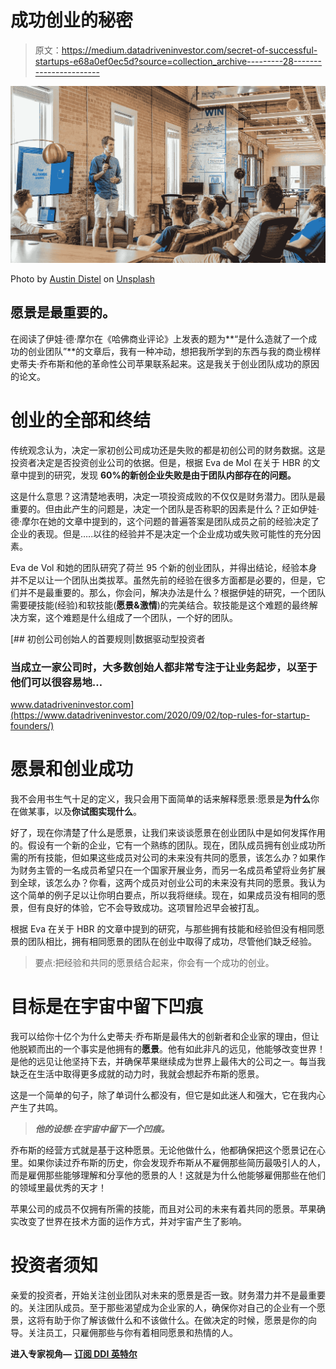# 成功创业的秘密

> 原文：<https://medium.datadriveninvestor.com/secret-of-successful-startups-e68a0ef0ec5d?source=collection_archive---------28----------------------->

![](img/2e663bf6338611e45341b94820e29f66.png)

Photo by [Austin Distel](https://unsplash.com/@austindistel?utm_source=medium&utm_medium=referral) on [Unsplash](https://unsplash.com?utm_source=medium&utm_medium=referral)

## 愿景是最重要的。

在阅读了伊娃·德·摩尔在《哈佛商业评论》上发表的题为**“是什么造就了一个成功的创业团队”**的文章后，我有一种冲动，想把我所学到的东西与我的商业榜样史蒂夫·乔布斯和他的革命性公司苹果联系起来。这是我关于创业团队成功的原因的论文。

# 创业的全部和终结

传统观念认为，决定一家初创公司成功还是失败的都是初创公司的财务数据。这是投资者决定是否投资创业公司的依据。但是，根据 Eva de Mol 在关于 HBR 的文章中提到的研究，发现 **60%的新创企业失败是由于团队内部存在的问题。**

这是什么意思？这清楚地表明，决定一项投资成败的不仅仅是财务潜力。团队是最重要的。但由此产生的问题是，决定一个团队是否称职的因素是什么？正如伊娃·德·摩尔在她的文章中提到的，这个问题的普遍答案是团队成员之前的经验决定了企业的表现。但是…..以往的经验并不是决定一个企业成功或失败可能性的充分因素。

Eva de Vol 和她的团队研究了荷兰 95 个新的创业团队，并得出结论，经验本身并不足以让一个团队出类拔萃。虽然先前的经验在很多方面都是必要的，但是，它们并不是最重要的。那么，你会问，解决办法是什么？根据伊娃的研究，一个团队需要硬技能(经验)和软技能(**愿景&激情**)的完美结合。软技能是这个难题的最终解决方案，这个难题是什么组成了一个团队，一个好的团队。

[](https://www.datadriveninvestor.com/2020/09/02/top-rules-for-startup-founders/) [## 初创公司创始人的首要规则|数据驱动型投资者

### 当成立一家公司时，大多数创始人都非常专注于让业务起步，以至于他们可以很容易地…

www.datadriveninvestor.com](https://www.datadriveninvestor.com/2020/09/02/top-rules-for-startup-founders/) 

# 愿景和创业成功

我不会用书生气十足的定义，我只会用下面简单的话来解释愿景:愿景是**为什么**你在做某事，以及**你试图实现什么**。

好了，现在你清楚了什么是愿景，让我们来谈谈愿景在创业团队中是如何发挥作用的。假设有一个新的企业，它有一个熟练的团队。现在，团队成员拥有创业成功所需的所有技能，但如果这些成员对公司的未来没有共同的愿景，该怎么办？如果作为财务主管的一名成员希望只在一个国家开展业务，而另一名成员希望将业务扩展到全球，该怎么办？你看，这两个成员对创业公司的未来没有共同的愿景。我认为这个简单的例子足以让你明白要点，所以我将继续。现在，如果成员没有相同的愿景，但有良好的体验，它不会导致成功。这项冒险迟早会被打乱。

根据 Eva 在关于 HBR 的文章中提到的研究，与那些拥有技能和经验但没有相同愿景的团队相比，拥有相同愿景的团队在创业中取得了成功，尽管他们缺乏经验。

> 要点:把经验和共同的愿景结合起来，你会有一个成功的创业。

# 目标是在宇宙中留下凹痕

我可以给你十亿个为什么史蒂夫·乔布斯是最伟大的创新者和企业家的理由，但让他脱颖而出的一个事实是他拥有的**愿景**。他有如此非凡的远见，他能够改变世界！是他的远见让他坚持下去，并确保苹果继续成为世界上最伟大的公司之一。每当我缺乏在生活中取得更多成就的动力时，我就会想起乔布斯的愿景。

这是一个简单的句子，除了单词什么都没有，但它是如此迷人和强大，它在我内心产生了共鸣。

> ***他的设想:在宇宙中留下一个凹痕。***

乔布斯的经营方式就是基于这种愿景。无论他做什么，他都确保把这个愿景记在心里。如果你读过乔布斯的历史，你会发现乔布斯从不雇佣那些简历最吸引人的人，而是雇佣那些能够理解和分享他的愿景的人！这就是为什么他能够雇佣那些在他们的领域里最优秀的天才！

苹果公司的成员不仅拥有所需的技能，而且对公司的未来有着共同的愿景。苹果确实改变了世界在技术方面的运作方式，并对宇宙产生了影响。

# 投资者须知

亲爱的投资者，开始关注创业团队对未来的愿景是否一致。财务潜力并不是最重要的。关注团队成员。至于那些渴望成为企业家的人，确保你对自己的企业有一个愿景，这将有助于你了解该做什么和不该做什么。在做决定的时候，愿景是你的向导。关注员工，只雇佣那些与你有着相同愿景和热情的人。

**进入专家视角—** [**订阅 DDI 英特尔**](https://datadriveninvestor.com/ddi-intel)